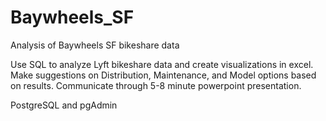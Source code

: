 # Baywheels_SF
Analysis of Baywheels SF bikeshare data

Use SQL to analyze Lyft bikeshare data and create visualizations in excel.
Make suggestions on Distribution, Maintenance, and Model options based on results.
Communicate through 5-8 minute powerpoint presentation.

PostgreSQL and pgAdmin
